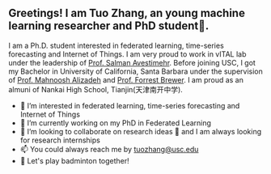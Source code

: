 ## Greetings! I am Tuo Zhang, an young machine learning researcher and PhD student📖.


I am a Ph.D. student interested in federated learning, time-series forecasting and Internet of Things. I am very proud to work in vITAL lab 
under the leadership of [Prof. Salman Avestimehr](https://www.avestimehr.com/). Before joining USC, I got my Bachelor in University of California, Santa Barbara
under the supervision of [Prof. Mahnoosh Alizadeh](https://web.ece.ucsb.edu/~alizadeh/students.html) and [Prof. Forrest Brewer](https://www.ece.ucsb.edu/spotlights/lab-focus-brewer-sys-synthesis-lab).
I am proud as an almuni of Nankai High School, Tianjin(天津南开中学).

- 👀 I’m interested in federated learning, time-series forecasting and Internet of Things
- 🌱 I’m currently working on my PhD in Federated Learning
- 💞️ I’m looking to collaborate on research ideas 🤝 and I am always looking for research internships
- 📫 You could always reach me by tuozhang@usc.edu
- 🏸️ Let's play badminton together!

<!---
zhang-tuo-pdf/zhang-tuo-pdf is a ✨ special ✨ repository because its `README.md` (this file) appears on your GitHub profile.
You can click the Preview link to take a look at your changes.
--->
